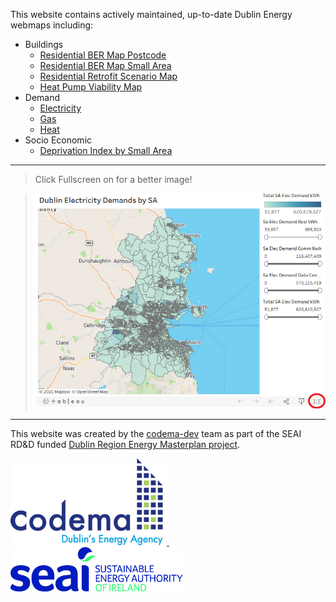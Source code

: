 This website contains actively maintained, up-to-date Dublin Energy webmaps including:

- Buildings
    - [Residential BER Map Postcode](buildings/BER-Postcode-Map.md)
    - [Residential BER Map Small Area](buildings/BER-SA-Map.md)
    - [Residential Retrofit Scenario Map](buildings/Residential-Retrofit.md)
    - [Heat Pump Viability Map](buildings/Heat-Pump-Viability.md)
- Demand
    - [Electricity](demands/Electricity.md)
    - [Gas](demands/Gas.md)
    - [Heat](demands/Heat.md)
- Socio Economic
    - [Deprivation Index by Small Area](socio-economic/deprivation-index.md)

---

> Click Fullscreen on for a better image!

> ![click-fullscreen](img/click-fullscreen.png)

---

This website was created by the [codema-dev](https://github.com/codema-dev/) team as part of the SEAI RD&D funded [Dublin Region Energy Masterplan project](https://www.codema.ie/projects/local-projects/dublin-region-energy-master-plan/).

<a href="https://www.codema.ie/">
  <img src="img/logos/codema.png" width="250px">
</a>
&emsp;
&emsp;
<a href="https://www.seai.ie">
    <img src="img/logos/seai.png" width="275px"> 
</a> 